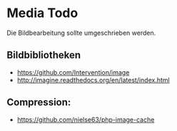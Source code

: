 
Media Todo
===========

Die Bildbearbeitung sollte umgeschrieben werden.


Bildbibliotheken
-----------

- https://github.com/Intervention/image
- http://imagine.readthedocs.org/en/latest/index.html


Compression:
------------

- https://github.com/nielse63/php-image-cache